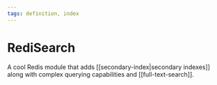 ```yaml
---
tags: definition, index
---
```


# RediSearch
A cool Redis module that adds [[secondary-index|secondary indexes]] along with complex querying capabilities and [[full-text-search]].
